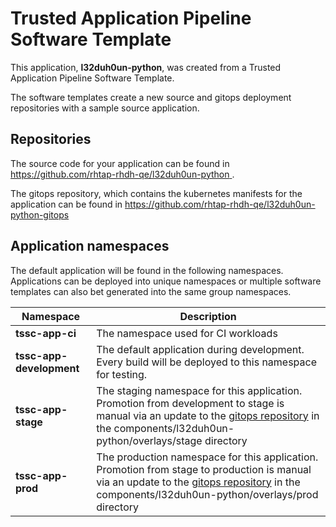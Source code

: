 # Trusted Application Pipeline Software Template

This application, **l32duh0un-python**, was created from a Trusted Application Pipeline Software Template.

The software templates create a new source and gitops deployment repositories with a sample source application. 

## Repositories

The source code for your application can be found in [https://github.com/rhtap-rhdh-qe/l32duh0un-python ](https://github.com/rhtap-rhdh-qe/l32duh0un-python ).
 
The gitops repository, which contains the kubernetes manifests for the application can be found in 
[https://github.com/rhtap-rhdh-qe/l32duh0un-python-gitops ](https://github.com/rhtap-rhdh-qe/l32duh0un-python-gitops ) 

## Application namespaces 

The default application will be found in the following namespaces. Applications can be deployed into unique namespaces or multiple software templates can also bet generated into the same group namespaces.  

|  Namespace   |  Description   |  
| -------- | -------- |
| **tssc-app-ci** | The namespace used for CI workloads |
| **tssc-app-development** | The default application during development. Every build will be deployed to this namespace for testing. |
| **tssc-app-stage** | The staging namespace for this application. Promotion from development to stage is manual via an update to the [gitops repository](https://github.com/rhtap-rhdh-qe/l32duh0un-python-gitops ) in the components/l32duh0un-python/overlays/stage directory |
| **tssc-app-prod** | The production namespace for this application. Promotion from stage to production is manual via an update to the [gitops repository](https://github.com/rhtap-rhdh-qe/l32duh0un-python-gitops ) in the components/l32duh0un-python/overlays/prod directory |